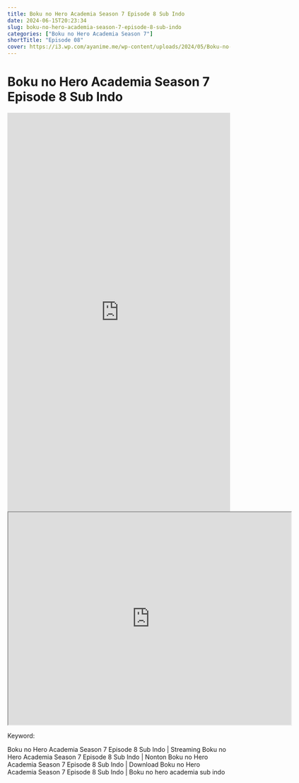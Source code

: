 ```yaml
---
title: Boku no Hero Academia Season 7 Episode 8 Sub Indo
date: 2024-06-15T20:23:34
slug: boku-no-hero-academia-season-7-episode-8-sub-indo
categories: ["Boku no Hero Academia Season 7"]
shortTitle: "Episode 08"
cover: https://i3.wp.com/ayanime.me/wp-content/uploads/2024/05/Boku-no-Hero-Academia-7th-Season-768x1051-1.jpg
---
```


# Boku no Hero Academia Season 7 Episode 8 Sub Indo

<iframe src="https://play.ayanime.me/include/fluidplayer/fluidplayer.php?VideoSrc1=https%3A%2F%2Fdrive.google.com%2Ffile%2Fd%2F1m0cTFRfisGIowJC4ntiM_cuSMLh32IDn%2Fpreview&VideoType1=video%2Fmp4&VideoQuality1=480p&VideoSrc2=https%3A%2F%2Fdrive.google.com%2Ffile%2Fd%2F18qd1FAwayb6b-jZx5DJJV5pLwmD3xwoG%2Fpreview&VideoType2=video%2Fmp4&VideoQuality2=720p&VideoSrc3=https%3A%2F%2Fdrive.google.com%2Ffile%2Fd%2F1TXX3TR45lGziBzwSd_TsJLDyULBgI1R7%2Fpreview&VideoType3=video%2Fmp4&VideoQuality3=1080p&VideoSrc4=&VideoType4=&VideoQuality4=&VideoPoster=&VideoTrack1=&kind1=&srclang1=&label1=&default1=&VideoTrack2=&kind2=&srclang2=&label2=&default2=&player=fluid+player&server=Drive+API&api=&width=100%25&height=900px" frameborder="0" width="100%" height="900px" allowfullscreen="allowfullscreen" scrolling="no"></iframe>
<iframe src="https://drive.google.com/file/d/1TXX3TR45lGziBzwSd_TsJLDyULBgI1R7/preview" width="640" height="480" allow="accelerometer; autoplay; encrypted-media; gyroscope; fullscreen; picture-in-picture" scrolling="no" seamless="" sandbox="allow-same-origin allow-scripts"></iframe>

Keyword:
<p>Boku no Hero Academia Season 7 Episode 8 Sub Indo | Streaming Boku no Hero Academia Season 7 Episode 8 Sub Indo | Nonton Boku no Hero Academia Season 7 Episode 8 Sub Indo | Download Boku no Hero Academia Season 7 Episode 8 Sub Indo | Boku no hero academia sub indo</p>

